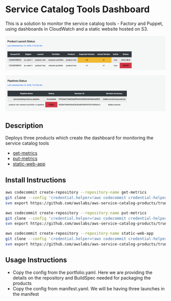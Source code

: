 # Service Catalog Tools Dashboard

This is a solution to monitor the service catalog tools - Factory and Puppet, using dashboards in CloudWatch and a static website hosted on S3.

![Product Launch Status](product-launch-status.png)

![Pipelines Status](pipelines-status.png)

## Description

Deploys three products which create the dashboard for monitoring the service catalog tools

- [get-metrics](get-metrics/v1/README.md)
- [put-metrics](put-metrics/v1/README.md)
- [static-web-app](static-web-app/v1/README.md)

## Install Instructions

```bash
aws codecommit create-repository --repository-name get-metrics
git clone --config 'credential.helper=!aws codecommit credential-helper $@' --config 'credential.UseHttpPath=true' https://git-codecommit.us-east-2.amazonaws.com/v1/repos/get-metrics
svn export https://github.com/awslabs/aws-service-catalog-products/trunk/service-catalog-tools-dashboard/get-metrics/v1 get-metrics --force
```

```bash
aws codecommit create-repository --repository-name put-metrics
git clone --config 'credential.helper=!aws codecommit credential-helper $@' --config 'credential.UseHttpPath=true' https://git-codecommit.us-east-2.amazonaws.com/v1/repos/put-metrics
svn export https://github.com/awslabs/aws-service-catalog-products/trunk/service-catalog-tools-dashboard/put-metrics/v1 put-metrics --force
```

```bash
aws codecommit create-repository --repository-name static-web-app
git clone --config 'credential.helper=!aws codecommit credential-helper $@' --config 'credential.UseHttpPath=true' https://git-codecommit.us-east-2.amazonaws.com/v1/repos/static-web-app
svn export https://github.com/awslabs/aws-service-catalog-products/trunk/service-catalog-tools-dashboard/static-web-app/v1 static-web-app --force
```

## Usage Instructions

- Copy the config from the portfolio.yaml. Here we are providing the details on the repository and BuildSpec needed for packaging the products
- Copy the config from manifest.yaml. We will be having three launches in the manifest
